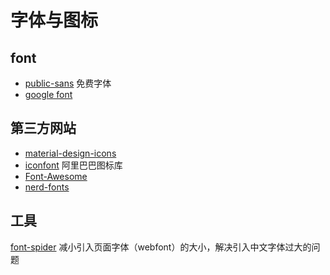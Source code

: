 # 字体与图标

## font

* [public-sans](https://github.com/uswds/public-sans) 免费字体
* [google font](https://github.com/google/fonts)

## 第三方网站

* [material-design-icons](https://github.com/google/material-design-icons)
* [iconfont](https://www.iconfont.cn/) 阿里巴巴图标库
* [Font-Awesome](https://github.com/FortAwesome/Font-Awesome)
* [nerd-fonts](https://github.com/ryanoasis/nerd-fonts)

## 工具

[font-spider](https://github.com/aui/font-spider) 减小引入页面字体（webfont）的大小，解决引入中文字体过大的问题

